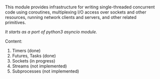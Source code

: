 This module provides infrastructure for writing single-threaded concurrent code using coroutines, multiplexing I/O access over sockets and other resources, running network clients and servers, and other related primitives.

*It starts as a port of python3 asyncio module.*

Content:
1. Timers (done)
2. Futures, Tasks (done)
3. Sockets (in progress)
4. Streams (not implemented)
5. Subprocesses (not implemented)
